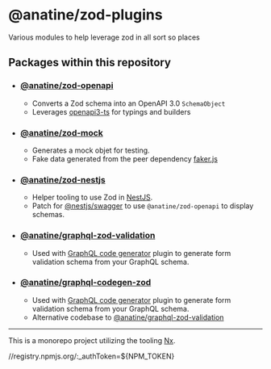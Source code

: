 
# @anatine/zod-plugins

Various modules to help leverage zod in all sort so places

## Packages within this repository

- ### [@anatine/zod-openapi](./packages/zod-openapi/README.md)

  - Converts a Zod schema into an OpenAPI 3.0 `SchemaObject`
  - Leverages [openapi3-ts](https://www.npmjs.com/package/openapi3-ts) for typings and builders

- ### [@anatine/zod-mock](./packages/zod-mock/README.md)

  - Generates a mock objet for testing.
  - Fake data generated from the peer dependency [faker.js](https://www.npmjs.com/package/faker)

- ### [@anatine/zod-nestjs](./packages/zod-nestjs/README.md)

  - Helper tooling to use Zod in [NestJS](https://nestjs.com/).
  - Patch for [@nestjs/swagger](https://docs.nestjs.com/openapi/introduction) to use `@anatine/zod-openapi` to display schemas.

- ### [@anatine/graphql-zod-validation](./packages/graphql-zod-validation/README.md)

  - Used with [GraphQL code generator](https://github.com/dotansimha/graphql-code-generator) plugin to generate form validation schema from your GraphQL schema.

- ### [@anatine/graphql-codegen-zod](./packages/graphql-codegen-zod/README.md)

  - Used with [GraphQL code generator](https://github.com/dotansimha/graphql-code-generator) plugin to generate form validation schema from your GraphQL schema.
  - Alternative codebase to [@anatine/graphql-zod-validation](./packages/graphql-zod-validation/README.md)

----

This is a monorepo project utilizing the tooling [Nx](https://nx.dev).

//registry.npmjs.org/:_authToken=${NPM_TOKEN}
